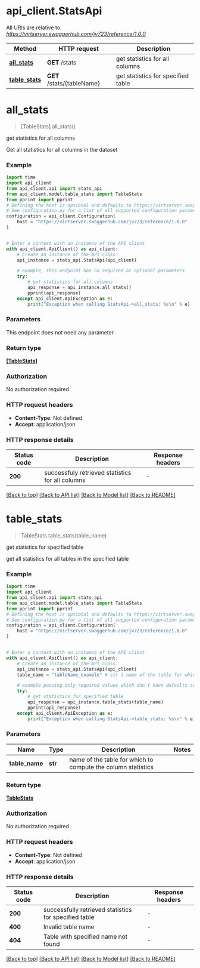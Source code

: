 # api_client.StatsApi

All URIs are relative to *https://virtserver.swaggerhub.com/jv723/reference/1.0.0*

Method | HTTP request | Description
------------- | ------------- | -------------
[**all_stats**](StatsApi.md#all_stats) | **GET** /stats | get statistics for all columns
[**table_stats**](StatsApi.md#table_stats) | **GET** /stats/{tableName} | get statistics for specified table


# **all_stats**
> [TableStats] all_stats()

get statistics for all columns

Get all statistics for all columns in the dataset

### Example

```python
import time
import api_client
from api_client.api import stats_api
from api_client.model.table_stats import TableStats
from pprint import pprint
# Defining the host is optional and defaults to https://virtserver.swaggerhub.com/jv723/reference/1.0.0
# See configuration.py for a list of all supported configuration parameters.
configuration = api_client.Configuration(
    host = "https://virtserver.swaggerhub.com/jv723/reference/1.0.0"
)


# Enter a context with an instance of the API client
with api_client.ApiClient() as api_client:
    # Create an instance of the API class
    api_instance = stats_api.StatsApi(api_client)

    # example, this endpoint has no required or optional parameters
    try:
        # get statistics for all columns
        api_response = api_instance.all_stats()
        pprint(api_response)
    except api_client.ApiException as e:
        print("Exception when calling StatsApi->all_stats: %s\n" % e)
```

### Parameters
This endpoint does not need any parameter.

### Return type

[**[TableStats]**](TableStats.md)

### Authorization

No authorization required

### HTTP request headers

 - **Content-Type**: Not defined
 - **Accept**: application/json

### HTTP response details
| Status code | Description | Response headers |
|-------------|-------------|------------------|
**200** | successfuly retrieved statistics for all columns |  -  |

[[Back to top]](#) [[Back to API list]](../README.md#documentation-for-api-endpoints) [[Back to Model list]](../README.md#documentation-for-models) [[Back to README]](../README.md)

# **table_stats**
> TableStats table_stats(table_name)

get statistics for specified table

get all statistics for all tables in the specified table

### Example

```python
import time
import api_client
from api_client.api import stats_api
from api_client.model.table_stats import TableStats
from pprint import pprint
# Defining the host is optional and defaults to https://virtserver.swaggerhub.com/jv723/reference/1.0.0
# See configuration.py for a list of all supported configuration parameters.
configuration = api_client.Configuration(
    host = "https://virtserver.swaggerhub.com/jv723/reference/1.0.0"
)


# Enter a context with an instance of the API client
with api_client.ApiClient() as api_client:
    # Create an instance of the API class
    api_instance = stats_api.StatsApi(api_client)
    table_name = "tableName_example" # str | name of the table for which to compute the column statistics

    # example passing only required values which don't have defaults set
    try:
        # get statistics for specified table
        api_response = api_instance.table_stats(table_name)
        pprint(api_response)
    except api_client.ApiException as e:
        print("Exception when calling StatsApi->table_stats: %s\n" % e)
```

### Parameters

Name | Type | Description  | Notes
------------- | ------------- | ------------- | -------------
 **table_name** | **str**| name of the table for which to compute the column statistics |

### Return type

[**TableStats**](TableStats.md)

### Authorization

No authorization required

### HTTP request headers

 - **Content-Type**: Not defined
 - **Accept**: application/json

### HTTP response details
| Status code | Description | Response headers |
|-------------|-------------|------------------|
**200** | successfully retrieved statistics for specified table |  -  |
**400** | Invalid table name |  -  |
**404** | Table with specified name not found |  -  |

[[Back to top]](#) [[Back to API list]](../README.md#documentation-for-api-endpoints) [[Back to Model list]](../README.md#documentation-for-models) [[Back to README]](../README.md)

